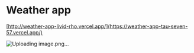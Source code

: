 # Weather app
[http://weather-app-livid-rho.vercel.app/](https://weather-app-tau-seven-57.vercel.app/)

![Uploading image.png…]()



